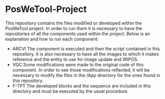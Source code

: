 # PosWeTool-Project

This repository contains the files modified or developed within the PosWeTool project. In order to run them it is necessary to have the repositories of all the components used within the project.
Below is an explanation and how to run each component:
- ARCVI
The component is executed and then the script contained in this repository. It is also necessary to have all the images to which it makes reference and the entity to use for image update and WIPOS.
- VQC
Some modifications were made to the original code of this component. In order to see those modifications reflected, it will be necessary to modify the files in the /App directory for the ones found in this repository.
- F-TPT
The developed blocks and the sequence are included in this directory and must be executed by the usual procedure.

